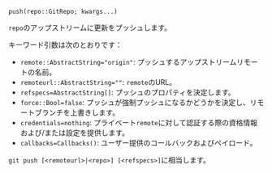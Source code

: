 ```
push(repo::GitRepo; kwargs...)
```

`repo`のアップストリームに更新をプッシュします。

キーワード引数は次のとおりです：

  * `remote::AbstractString="origin"`: プッシュするアップストリームリモートの名前。
  * `remoteurl::AbstractString=""`: `remote`のURL。
  * `refspecs=AbstractString[]`: プッシュのプロパティを決定します。
  * `force::Bool=false`: プッシュが強制プッシュになるかどうかを決定し、リモートブランチを上書きします。
  * `credentials=nothing`: プライベート`remote`に対して認証する際の資格情報および/または設定を提供します。
  * `callbacks=Callbacks()`: ユーザー提供のコールバックおよびペイロード。

`git push [<remoteurl>|<repo>] [<refspecs>]`に相当します。
